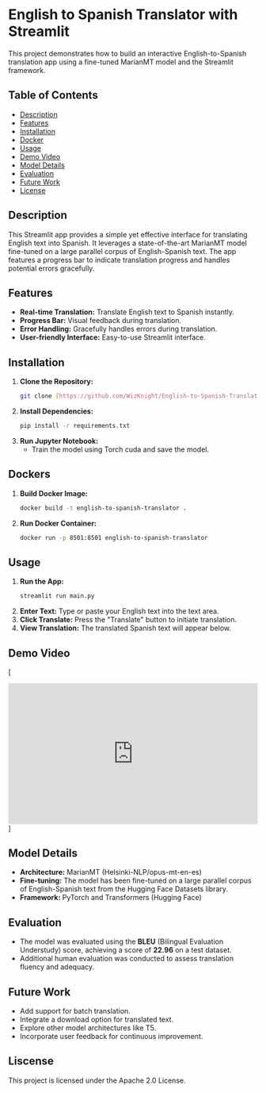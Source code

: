 # English to Spanish Translator with Streamlit

This project demonstrates how to build an interactive English-to-Spanish translation app using a fine-tuned MarianMT model and the Streamlit framework.

## Table of Contents

- [Description](#description)
- [Features](#features)
- [Installation](#installation)
- [Docker](#docker)
- [Usage](#usage)
- [Demo Video](#demo-video)
- [Model Details](#model-details)
- [Evaluation](#evaluation)
- [Future Work](#future-work)
- [License](#license)

## Description

This Streamlit app provides a simple yet effective interface for translating English text into Spanish. It leverages a state-of-the-art MarianMT model fine-tuned on a large parallel corpus of English-Spanish text. The app features a progress bar to indicate translation progress and handles potential errors gracefully.

## Features

- **Real-time Translation:** Translate English text to Spanish instantly.
- **Progress Bar:** Visual feedback during translation.
- **Error Handling:** Gracefully handles errors during translation.
- **User-friendly Interface:** Easy-to-use Streamlit interface.

## Installation

1. **Clone the Repository:**
   ```bash
   git clone [https://github.com/WizKnight/English-to-Spanish-Translation-APP.git](https://github.com/WizKnight/English-to-Spanish-Translation-APP.git)

2. **Install Dependencies:**
   ```bash
   pip install -r requirements.txt

3. **Run Jupyter Notebook:**
    * Train the model using Torch cuda and save the model.

## Dockers

1. **Build Docker Image:**
    ```bash
   docker build -t english-to-spanish-translator . 

2. **Run Docker Container:**
    ```bash
    docker run -p 8501:8501 english-to-spanish-translator

## Usage

1. **Run the App:**
   ```bash
   streamlit run main.py

2. **Enter Text:** Type or paste your English text into the text area.
3. **Click Translate:** Press the "Translate" button to initiate translation.
4. **View Translation:** The translated Spanish text will appear below.

## Demo Video

[[<div style="position: relative; padding-bottom: 56.25%; height: 0;"><iframe src="https://www.loom.com/embed/1cae83524d4d45a4b445882a38c2599c?sid=754acced-3459-4424-a1d1-9b5a858e1ae2" frameborder="0" webkitallowfullscreen mozallowfullscreen allowfullscreen style="position: absolute; top: 0; left: 0; width: 100%; height: 100%;"></iframe></div>](https://www.loom.com/share/1cae83524d4d45a4b445882a38c2599c?sid=8d2b5419-6aaf-46ce-b5bd-4c1ab7b9895c)]

## Model Details

* **Architecture:** MarianMT (Helsinki-NLP/opus-mt-en-es)
* **Fine-tuning:** The model has been fine-tuned on a large parallel corpus of English-Spanish text from the Hugging Face Datasets library.
* **Framework:** PyTorch and Transformers (Hugging Face)

## Evaluation

* The model was evaluated using the **BLEU** (Bilingual Evaluation Understudy) score, achieving a score of **22.96** on a test dataset.
* Additional human evaluation was conducted to assess translation fluency and adequacy.

## Future Work

* Add support for batch translation.
* Integrate a download option for translated text.
* Explore other model architectures like T5.
* Incorporate user feedback for continuous improvement.

## Liscense

This project is licensed under the Apache 2.0 License.